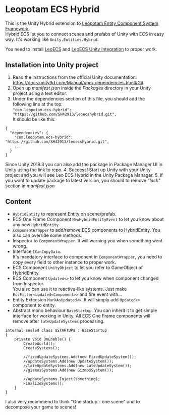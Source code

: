 ﻿# Leopotam ECS Hybrid
This is the Unity Hybrid extension to [Leopotam Entity Component System Framework](https://github.com/Leopotam/ecs).\
Hybrid ECS let you to connect scenes and prefabs of Unity with ECS in easy way. It's working like `Unity.Entities.Hybrid`.

You need to install [LeoECS](https://github.com/Leopotam/ecs) and [LeoECS Unity Integration](https://github.com/Leopotam/ecs-unityintegration) to proper work.

## Installation into Unity project
1. Read the instructions from the official Unity documentation: https://docs.unity3d.com/Manual/upm-dependencies.html#Git
2. Open up *manifest.json* inside the *Packages* directory in your Unity project using a text editor.
3. Under the dependencies section of this file, you should add the following line at the top:\
```"com.leopotam.ecs-hybrid": "https://github.com/SH42913/leoecshybrid.git",```\
It should be like this:
```
{
  "dependencies": {
    "com.leopotam.ecs-hybrid": "https://github.com/SH42913/leoecshybrid.git",
    ...
  }
}
```
Since Unity 2019.3 you can also add the package in Package Manager UI in Unity using the link to repo.
4. Success! Start up Unity with your Unity project and you will see Leo ECS Hybrid in the Unity Package Manager.
5. If you want to update package to latest version, you should to remove *"lock"* section in *manifest.json*

## Content
- `HybridEntity` to represent Entity on scene/prefab.
- ECS One Frame Component `NewHybridEntityEvent` to let you know about any new `HybridEntity`.
- `ComponentWrapper` to add/remove ECS components to HybridEntity. You also can override some methods.
- Inspector to `ComponentWrapper`. It will warning you when something went wrong.
- Interface `ICanCopyData`.\
It's mandatory interface to component in `ComponentWrapper`, you need to copy every field to other instance to proper work.
- ECS Component `UnityObject` to let you refer to GameObject of HybridEntity.
- ECS Component `Updated<>` to let you know when component changed from Inspector.\
You also can use it to reactive-like systems. Just make `EcsFilter<Updated<Component>>` and fire event with...
- Entity Extension `MarkAsUpdated<>`. It will simply add `Updated<>` component to entity.
- Abstract mono behaviour `BaseStartup`. You can inherit it to get simple interface for working in Unity. All ECS One Frame components will remove after `lateUpdateSystems` processing.
```
internal sealed class $STARTUP$ : BaseStartup 
{
    private void OnEnable() {
        CreateWorld();
        CreateSystems();
        
        //fixedUpdateSystems.Add(new FixedUpdateSystem());
        //updateSystems.Add(new UpdateSystem());
        //lateUpdateSystems.Add(new LateUpdateSystem());
        //gizmosSystems.Add(new GizmosSystem());

        //updateSystems.Inject(something);
        FinalizeSystems();
    }
}
```

I also very recommend to think "One startup - one scene" and to decompose your game to scenes!
